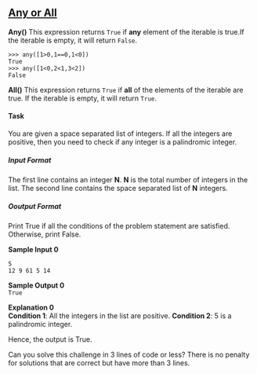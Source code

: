 ## **[Any or All](https://www.hackerrank.com/challenges/any-or-all)** 

**Any()**
This expression returns <code>True</code> if <strong>any</strong> element of the iterable is true.If the iterable is empty, it will return <code>False</code>. 

```
>>> any([1>0,1==0,1<0])
True
>>> any([1<0,2<1,3<2])
False
```

**All()**
This expression returns <code>True</code> if <strong>all</strong> of the elements of the iterable are true. If the iterable is empty, it will return <code>True</code>. 


#### Task
You are given a space separated list of integers. If all the integers are positive, then you need to check if any integer is a palindromic integer.

##### Input Format
The first line contains an integer **N**. **N** is the total number of integers in the list.
The second line contains the space separated list of **N** integers.

##### Ooutput Format
Print True if all the conditions of the problem statement are satisfied. Otherwise, print False.

**Sample Input 0**  
```
5
12 9 61 5 14 
```

**Sample Output 0**  
`True`

**Explanation 0**  
**Condition 1**: All the integers in the list are positive.
**Condition 2**: 5 is a palindromic integer.

Hence, the output is True.

Can you solve this challenge in 3 lines of code or less?
There is no penalty for solutions that are correct but have more than 3 lines.
